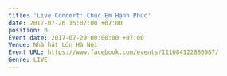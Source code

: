 ```yaml
---
title: 'Live Concert: Chúc Em Hạnh Phúc'
date: 2017-07-26 15:02:00 +07:00
position: 0
Event date: 2017-07-29 00:00:00 +07:00
Venue: Nhà hát Lớn Hà Nội
Event URL: https://www.facebook.com/events/111084122880967/
Genre: LIVE
---
```


